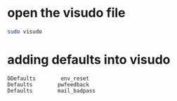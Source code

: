 # open the visudo file
```bash
sudo visudo
```

# adding defaults into visudo

```
DDefaults        env_reset
Defaults        pwfeedback
Defaults        mail_badpass
```